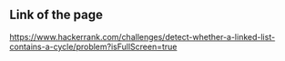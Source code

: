 ## Link of the page

https://www.hackerrank.com/challenges/detect-whether-a-linked-list-contains-a-cycle/problem?isFullScreen=true
